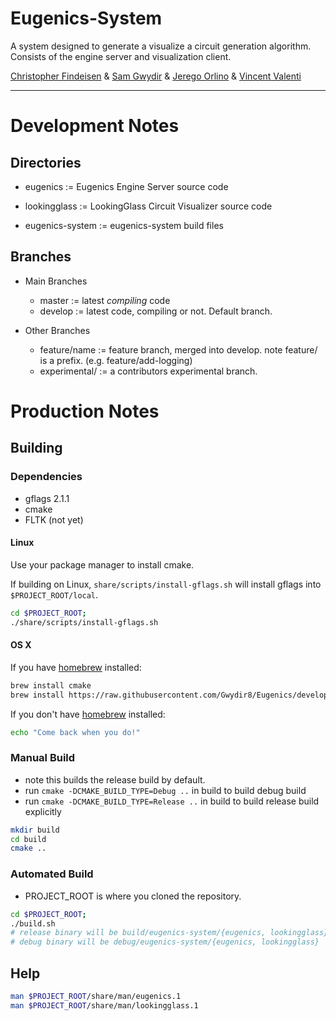 # Eugenics-System
A system designed to generate a visualize a circuit generation algorithm.
Consists of the engine server and visualization client.

[Christopher Findeisen](mailto:cfindeisen7@email.tamu.edu) & [Sam Gwydir](mailto:gwydir8@gmail.com) & [Jerego Orlino](mailto:jjo498@email.tamu.edu) & [Vincent Valenti](mailto:vincentv18@email.tamu.edu)

----------

# Development Notes

## Directories

- eugenics := Eugenics Engine Server source code
- lookingglass := LookingGlass Circuit Visualizer source code

- eugenics-system := eugenics-system build files

## Branches

* Main Branches
  - master := latest *compiling* code
  - develop := latest code, compiling or not. Default branch.

* Other Branches
  - feature/name := feature branch, merged into develop. note feature/ is a prefix. (e.g. feature/add-logging)
  - experimental/<name> := a contributors experimental branch.

# Production Notes

## Building
### Dependencies
- gflags 2.1.1
- cmake
- FLTK (not yet)

#### Linux
Use your package manager to install cmake.

If building on Linux, `share/scripts/install-gflags.sh` will install gflags into `$PROJECT_ROOT/local`.

```bash
cd $PROJECT_ROOT;
./share/scripts/install-gflags.sh
```

#### OS X
If you have [homebrew](https://github.com/Homebrew/homebrew) installed:
```bash
brew install cmake
brew install https://raw.githubusercontent.com/Gwydir8/Eugenics/develop/share/scripts/gflags.rb
```

If you don't have [homebrew](https://github.com/Homebrew/homebrew) installed:
```bash
echo "Come back when you do!"
```

### Manual Build
- note this builds the release build by default.
- run `cmake -DCMAKE_BUILD_TYPE=Debug ..` in build to build debug build
- run `cmake -DCMAKE_BUILD_TYPE=Release ..` in build to build release build explicitly

```bash
mkdir build
cd build
cmake ..
```

### Automated Build
- PROJECT_ROOT is where you cloned the repository.
```bash
cd $PROJECT_ROOT;
./build.sh
# release binary will be build/eugenics-system/{eugenics, lookingglass}
# debug binary will be debug/eugenics-system/{eugenics, lookingglass}
```

## Help
```bash
man $PROJECT_ROOT/share/man/eugenics.1
man $PROJECT_ROOT/share/man/lookingglass.1
```
